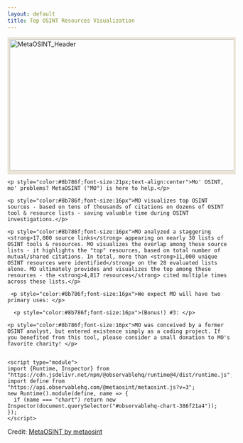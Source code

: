 ```yaml
---
layout: default
title: Top OSINT Resources Visualization
---
```


 <img src="https://raw.githubusercontent.com/MetaOSINT/MetaOSINT.github.io/main/header.PNG" alt="MetaOSINT_Header" width="556" height="295" style="border:5px solid #ece4d8;box-shadow: 0px 4px 0px #ece4d8">
 
  <body>

    <p style="color:#8b786f;font-size:21px;text-align:center">Mo' OSINT, mo' problems? MetaOSINT ("MO") is here to help.</p>  

    <p style="color:#8b786f;font-size:16px">MO visualizes top OSINT sources - based on tens of thousands of citations on dozens of OSINT tool & resource lists - saving valuable time during OSINT investigations.</p>
 
    <p style="color:#8b786f;font-size:16px">MO analyzed a staggering <strong>17,000 source links</strong> appearing on nearly 30 lists of OSINT tools & resources. MO visualizes the overlap among these source lists - it highlights the "top" resources, based on total number of mutual/shared citations. In total, more than <strong>11,000 unique OSINT resources were identified</strong> on the 28 evaluated lists alone. MO ultimately provides and visualizes the top among these resources - the <strong>4,817 resources</strong> cited multiple times across these lists.</p>  

     <p style="color:#8b786f;font-size:16px">We expect MO will have two primary uses: </p>  

      <p style="color:#8b786f;font-size:16px">(Bonus!) #3: </p>  

    <p style="color:#8b786f;font-size:16px">MO was conceived by a former OSINT analyst, but entered existence simply as a coding project. If you benefited from this tool, please consider a small donation to MO's favorite charity! </p>  


    <script type="module">
    import {Runtime, Inspector} from "https://cdn.jsdelivr.net/npm/@observablehq/runtime@4/dist/runtime.js";
    import define from "https://api.observablehq.com/@metaosint/metaosint.js?v=3";
    new Runtime().module(define, name => {
      if (name === "chart") return new Inspector(document.querySelector("#observablehq-chart-386f21a4"));
    });
    </script>

  </body>

<div id="observablehq-chart-386f21a4"></div>
<p>Credit: <a href="https://observablehq.com/@metaosint/metaosint">MetaOSINT by metaosint</a></p>
